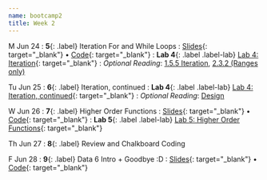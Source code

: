 ```yaml
---
name: bootcamp2
title: Week 2
---
```


M Jun 24
: **5**{: .label} Iteration For and While Loops
  : 
[Slides](https://docs.google.com/presentation/d/1zcdRUVrOlzzpck3Oz8hgSEQhccOiNMarfkkPRkIJYZs/edit?usp=sharing){: target="_blank"} &#8226;
[Code](https://datahub.berkeley.edu/hub/user-redirect/git-pull?repo=https%3A%2F%2Fgithub.com%2Fdata-6-berkeley%2Fsu24-bootcamp&branch=main&urlpath=tree%2Fsu24-bootcamp%2Flecture%2Flec01%2Flec01-example-full.ipynb){: target="_blank"}
: **Lab 4**{: .label .label-lab} [Lab 4: Iteration](https://datahub.berkeley.edu/hub/user-redirect/git-pull?repo=https%3A%2F%2Fgithub.com%2Fdata-6-berkeley%2Fsu24-bootcamp&branch=main&urlpath=tree%2Fsu24-bootcamp%2Flab%2Flab04%2Flab04-iteration.ipynb){: target="_blank"}
: *Optional Reading*: [1.5.5 Iteration](http://composingprograms.com/pages/15-control.html#iteration), [2.3.2 (Ranges only)](http://composingprograms.com/pages/23-sequences.html#sequence-iteration)

Tu Jun 25
: **6**{: .label} Iteration, continued
: **Lab 4**{: .label .label-lab} [Lab 4: Iteration, continued](https://datahub.berkeley.edu/hub/user-redirect/git-pull?repo=https%3A%2F%2Fgithub.com%2Fdata-6-berkeley%2Fsu24-bootcamp&branch=main&urlpath=tree%2Fsu24-bootcamp%2Flab%2Flab04%2Flab04-iteration.ipynb){: target="_blank"}
: *Optional Reading*: [Design](https://cs61a.org/assets/slides/06-Design.pdf)

W Jun 26
: **7**{: .label} Higher Order Functions
  : 
[Slides](https://docs.google.com/presentation/d/1PHmuItllR-rW1WFLnx2L_iaGVZv5wS0USKp3xidFc7c/edit?usp=sharing){: target="_blank"} &#8226;
[Code](https://datahub.berkeley.edu/hub/user-redirect/git-pull?repo=https%3A%2F%2Fgithub.com%2Fdata-6-berkeley%2Fsu24-bootcamp&branch=main&urlpath=tree%2Fsu24-bootcamp%2Flecture%2Flec06%2Flec06.ipynb){: target="_blank"}
: **Lab 5**{: .label .label-lab} [Lab 5: Higher Order Functions](https://datahub.berkeley.edu/hub/user-redirect/git-pull?repo=https%3A%2F%2Fgithub.com%2Fdata-6-berkeley%2Fsu24-bootcamp&branch=main&urlpath=tree%2Fsu24-bootcamp%2Flab%2Flab05%2Flab05-higher-order-functions.ipynb){: target="_blank"}

Th Jun 27
: **8**{: .label} Review and Chalkboard Coding

F Jun 28
: **9**{: .label} Data 6 Intro + Goodbye :D
  : 
[Slides](https://docs.google.com/presentation/d/117W9OcU_ZF0zUkV-Es4Kffdqndbgqtu-AqQJxx-tCXA/edit?usp=sharing){: target="_blank"} &#8226;
[Code](https://datahub.berkeley.edu/hub/user-redirect/git-pull?repo=https%3A%2F%2Fgithub.com%2Fdata-6-berkeley%2Fsu24-bootcamp&branch=main&urlpath=tree%2Fsu24-bootcamp%2Flecture%2Flec07){: target="_blank"}